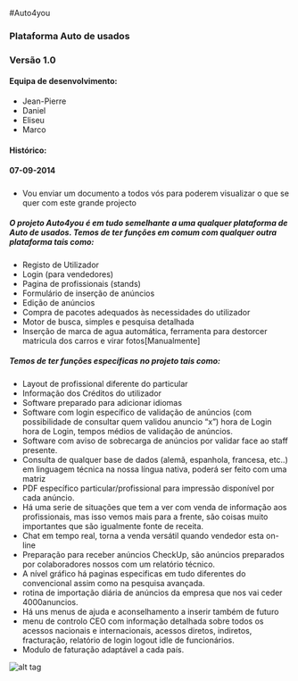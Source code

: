 #Auto4you
### Plataforma Auto de usados
### Versão 1.0

#### Equipa de desenvolvimento:
+ Jean-Pierre
+ Daniel
+ Eliseu
+ Marco

#### Histórico:

#### 07-09-2014
#####
+ Vou enviar um documento a todos vós para poderem visualizar o que se quer com este grande projecto


##### O projeto Auto4you é em tudo semelhante a uma qualquer plataforma de Auto de usados. Temos de ter funções em comum com qualquer outra plataforma tais como:

+ Registo de Utilizador
+ Login (para vendedores)
+ Pagina de profissionais (stands)
+ Formulário de inserção de anúncios
+ Edição de anúncios
+ Compra de pacotes adequados às necessidades do utilizador
+ Motor de busca, simples e pesquisa detalhada
+ Inserção de marca de agua automática, ferramenta para destorcer matricula dos carros e virar fotos[Manualmente]

##### Temos de ter funções específicas no projeto tais como:
+ Layout de profissional diferente do particular
+ Informação dos Créditos do utilizador
+ Software preparado para adicionar idiomas
+ Software com login específico de validação de anúncios (com possibilidade de consultar quem validou anuncio “x”)
hora de Login hora de Login, tempos médios de validação de anúncios.
+ Software com aviso de sobrecarga de anúncios por validar face ao staff presente.
+ Consulta de qualquer base de dados (alemã, espanhola, francesa, etc..) em linguagem técnica na nossa língua
nativa, poderá ser feito com uma matriz
+ PDF específico particular/profissional para impressão disponível por cada anúncio.
+ Há uma serie de situações que tem a ver com venda de informação aos profissionais, mas isso vemos mais para a
frente, são coisas muito importantes que são igualmente fonte de receita.
+ Chat em tempo real, torna a venda versátil quando vendedor esta on-line
+ Preparação para receber anúncios CheckUp, são anúncios preparados por colaboradores nossos com um relatório
técnico.
+ A nível gráfico há paginas especificas em tudo diferentes do convencional assim como na pesquisa avançada.
+ rotina de importação diária de anúncios da empresa que nos vai ceder 4000anuncios.
+ Há uns menus de ajuda e aconselhamento a inserir também de futuro
+ menu de controlo CEO com informação detalhada sobre todos os acessos nacionais e internacionais, acessos
diretos, indiretos, fracturação, relatório de login logout idle de funcionários.
+ Modulo de faturação adaptável a cada país.


![alt tag](https://github.com/jpcarvalho1992/Autoclix/blob/master/documentos/screenshots/autoclix.png)
